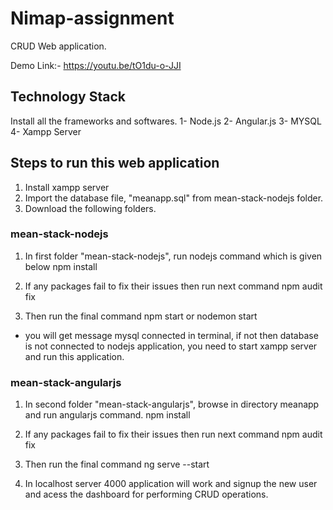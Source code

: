 # Nimap-assignment

CRUD Web application. 

Demo Link:- https://youtu.be/tO1du-o-JJI


## Technology Stack 
Install all the frameworks and softwares.
1- Node.js
2- Angular.js
3- MYSQL
4- Xampp Server

## Steps to run this web application

1. Install xampp server
2. Import the database file, "meanapp.sql" from mean-stack-nodejs folder.
3. Download the following folders. 


### mean-stack-nodejs
1. In first folder "mean-stack-nodejs", run nodejs command which is given below
                      npm install

2. If any packages fail to fix their issues then run next command
                      npm audit fix
                      
3.  Then run the final command 
            npm start or nodemon start      
- you will get message mysql connected in terminal, if not then database is not connected to nodejs application, you need to start xampp server and run this application.
              
### mean-stack-angularjs

1. In second folder "mean-stack-angularjs", browse in directory meanapp and run angularjs command.
                          npm install
                          
2. If any packages fail to fix their issues then run next command
                      npm audit fix

3. Then run the final command
             ng serve --start  
             
4. In localhost server 4000 application will work and signup the new user and acess the dashboard for performing CRUD operations.
